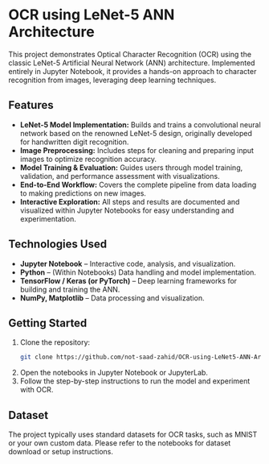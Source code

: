 # OCR using LeNet-5 ANN Architecture

This project demonstrates Optical Character Recognition (OCR) using the classic LeNet-5 Artificial Neural Network (ANN) architecture. Implemented entirely in Jupyter Notebook, it provides a hands-on approach to character recognition from images, leveraging deep learning techniques.

## Features

- **LeNet-5 Model Implementation:** Builds and trains a convolutional neural network based on the renowned LeNet-5 design, originally developed for handwritten digit recognition.
- **Image Preprocessing:** Includes steps for cleaning and preparing input images to optimize recognition accuracy.
- **Model Training & Evaluation:** Guides users through model training, validation, and performance assessment with visualizations.
- **End-to-End Workflow:** Covers the complete pipeline from data loading to making predictions on new images.
- **Interactive Exploration:** All steps and results are documented and visualized within Jupyter Notebooks for easy understanding and experimentation.

## Technologies Used

- **Jupyter Notebook** – Interactive code, analysis, and visualization.
- **Python** – (Within Notebooks) Data handling and model implementation.
- **TensorFlow / Keras (or PyTorch)** – Deep learning frameworks for building and training the ANN.
- **NumPy, Matplotlib** – Data processing and visualization.

## Getting Started

1. Clone the repository:
    ```bash
    git clone https://github.com/not-saad-zahid/OCR-using-LeNet5-ANN-Architecture.git
    ```
2. Open the notebooks in Jupyter Notebook or JupyterLab.
3. Follow the step-by-step instructions to run the model and experiment with OCR.

## Dataset

The project typically uses standard datasets for OCR tasks, such as MNIST or your own custom data. Please refer to the notebooks for dataset download or setup instructions.

